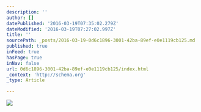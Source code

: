 ```yaml
---
description: ''
author: []
datePublished: '2016-03-19T07:35:02.279Z'
dateModified: '2016-03-19T07:27:02.997Z'
title: ''
sourcePath: _posts/2016-03-19-0d6c1896-3001-42ba-89ef-e0e1119cb125.md
published: true
inFeed: true
hasPage: true
inNav: false
url: 0d6c1896-3001-42ba-89ef-e0e1119cb125/index.html
_context: 'http://schema.org'
_type: Article

---
```

![](https://the-grid-user-content.s3-us-west-2.amazonaws.com/fd0f9c27-9f07-4f39-b44e-8746e842b287.png)